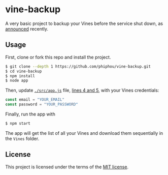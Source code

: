# vine-backup

A very basic project to backup your Vines before the service shut down, as [announced](http://blog.vine.co/post/152386882201/important-news-about-vine) recently.

## Usage

First, clone or fork this repo and install the project.

```bash
$ git clone --depth 1 https://github.com/phiphou/vine-backup.git
$ cd vine-backup
$ npm install
$ node app
```
Then, update [`./src/app.js`](https://github.com/phiphou/vine-backup/blob/master/src/app.js) file, [lines 4 and 5](https://github.com/phiphou/vine-backup/blob/master/src/app.js#L4-L5), with your Vines credentials:

```javascript
const email = "YOUR_EMAIL"
const password = "YOUR_PASSWORD"
```

Finally, run the app with

```bash
$ npm start
```

The app will get the list of all your Vines and download them sequentially in the `Vines` folder.

## License

This project is licensed under the terms of the [MIT license](https://opensource.org/licenses/MIT).
